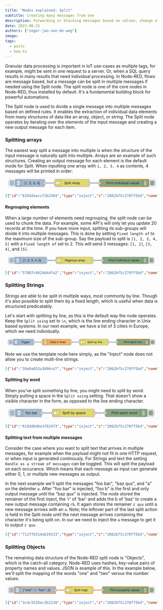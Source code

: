 ```yaml
---
title: "Nodes explained: Split"
subtitle: Creating many messages from one
description: Forwarding or blocking messages based on values, change of them, or lack of change.
date: 2023-06-21
authors: ["zeger-jan-van-de-weg"]
image:
tags:
  - posts
  - how-to
---
```


Granular data processing is important in IoT use-cases as multiple tags, for
example, might be sent in one request to a server. Or, when a SQL query results in
many results that need individual processing. In Node-RED, flows are message
based, but a message can be split in multiple messages if needed using the Split
node. The split node is one of the core nodes in Node-RED, thus installed by
default. It's a fundamental building block for powerful automations.

<!--more-->

The Split node is used to divide a single message into multiple messages based
on defined rules. It enables the extraction of individual data elements from many
structures of data like an array, object, or string. The Split node operates by
iterating over the elements of the input message and creating a new output
message for each item.

### Splitting arrays

The easiest way split a message into multiple is when the structure of the input
message is naturally split into multiple. Arrays are an example of such structures.
Creating an output message for each element is the default mode for Split. When
inputting one array with `1, 2, 3, 4` as contents, 4 messages will be printed in
order:

![Splitting an Array](./images/split-node-array.png)

```json
[{"id":"6354daaccf2b2504","type":"inject","z":"2862bf5c278ff5bd","name":"","props":[{"p":"payload"}],"repeat":"","crontab":"","once":false,"onceDelay":0.1,"topic":"","payload":"[1, 2, 3, 4]","payloadType":"json","x":140,"y":100,"wires":[["82ab52c7f894f725"]]},{"id":"82ab52c7f894f725","type":"split","z":"2862bf5c278ff5bd","name":"Split Array","splt":"\\n","spltType":"str","arraySplt":1,"arraySpltType":"len","stream":false,"addname":"","x":310,"y":100,"wires":[["80ee79b75e373ba9"]]},{"id":"80ee79b75e373ba9","type":"debug","z":"2862bf5c278ff5bd","name":"Print individual values","active":true,"tosidebar":true,"console":false,"tostatus":false,"complete":"payload","targetType":"msg","statusVal":"","statusType":"auto","x":520,"y":100,"wires":[]}]
```

#### Regrouping elements

When a large number of elements need regrouping, the split node can be used to chunk the data. For example, some API's will only let you update 20
records at the time. If you have more input, splitting its sub-groups will divide it into multiple messages. This is done by setting
`Fixed length of` to the maximum size of the sub-group. Say the payload to split
is `[1, 2, 3, 4, 5]` with a `Fixed length of` set to 2. This will send 3
messages: `[1, 2]`, `[3, 4]`, and `[5]`.

![Regroup an Array with Split](./images/split-node-regroup.png)

```json
[{"id":"57087c8029d44fa2","type":"inject","z":"2862bf5c278ff5bd","name":"","props":[{"p":"payload"}],"repeat":"","crontab":"","once":false,"onceDelay":0.1,"topic":"","payload":"[1, 2, 3, 4, 5]","payloadType":"json","x":150,"y":160,"wires":[["b8d0aec7f0cba6c5"]]},{"id":"b8d0aec7f0cba6c5","type":"split","z":"2862bf5c278ff5bd","name":"Regroup array","splt":"\\n","spltType":"str","arraySplt":"2","arraySpltType":"len","stream":false,"addname":"","x":340,"y":160,"wires":[["d45d698bae8b575d"]]},{"id":"d45d698bae8b575d","type":"debug","z":"2862bf5c278ff5bd","name":"Print individual values","active":true,"tosidebar":true,"console":false,"tostatus":false,"complete":"payload","targetType":"msg","statusVal":"","statusType":"auto","x":560,"y":160,"wires":[]}]
```

### Splitting Strings

Strings are able to be split in multiple ways, most commonly by line. Though it's
also possible to split them by a fixed length, which is useful when data is structured
predicatably.

Let's start with splitting by line, as this is the default way the node operates.
Keep the `Split using` set to `\n`, which is the line ending character in Unix
based systems. In our next example, we have a list of 3 cities in Europe, which
we need individually. 

![Splitting text by line](./images/split-node-by-line.png "Node-RED flow to split text by line")

Note we use the template node here simply, as the "Inject" node does not allow you
to create multi-line strings.

```json
[{"id":"39a0a053a3696cd7","type":"inject","z":"2862bf5c278ff5bd","name":"Trigger","props":[],"repeat":"","crontab":"","once":false,"onceDelay":0.1,"topic":"","x":130,"y":220,"wires":[["60bf012438abb4eb"]]},{"id":"4b56a3ed831df59e","type":"split","z":"2862bf5c278ff5bd","name":"Split by line","splt":"\\n","spltType":"str","arraySplt":1,"arraySpltType":"len","stream":false,"addname":"","x":470,"y":220,"wires":[["31f8ca22882b297f"]]},{"id":"31f8ca22882b297f","type":"debug","z":"2862bf5c278ff5bd","name":"Print each line","active":true,"tosidebar":true,"console":false,"tostatus":false,"complete":"payload","targetType":"msg","statusVal":"","statusType":"auto","x":660,"y":220,"wires":[]},{"id":"60bf012438abb4eb","type":"template","z":"2862bf5c278ff5bd","name":"Data in lines","field":"payload","fieldType":"msg","format":"handlebars","syntax":"mustache","template":"Amsterdam\nAndorra la Vella\nAthens","output":"str","x":290,"y":220,"wires":[["4b56a3ed831df59e"]]}]
```

#### Splitting by word

When you've split something by line, you might need to split by word. Simply
putting a space in the `Split using` setting. That doesn't show a visible character
in the form, as opposed to the line ending character.

![Node-RED split by word](./images/split-node-by-word.png "Split text by space in Node-RED")

```json
[{"id":"619209d6e3f02473","type":"inject","z":"2862bf5c278ff5bd","name":"","props":[{"p":"payload"}],"repeat":"","crontab":"","once":false,"onceDelay":0.1,"topic":"","payload":"foo bar","payloadType":"str","x":130,"y":280,"wires":[["15b9b3d17a64e2c7"]]},{"id":"15b9b3d17a64e2c7","type":"split","z":"2862bf5c278ff5bd","name":"Split by space","splt":" ","spltType":"str","arraySplt":1,"arraySpltType":"len","stream":false,"addname":"","x":300,"y":280,"wires":[["12607e8708ef58f2"]]},{"id":"12607e8708ef58f2","type":"debug","z":"2862bf5c278ff5bd","name":"Print each word","active":true,"tosidebar":true,"console":false,"tostatus":false,"complete":"payload","targetType":"msg","statusVal":"","statusType":"auto","x":500,"y":280,"wires":[]}]
```

#### Splitting text from multiple messages

Consider the case where you want to split text that arrives in multiple messages,
for example when the payload might not fit in one HTTP request, or when input is
generated continously. For Strings and text the setting `Handle as a stream of messages`
can be toggled. This will split the payload on each occurance. Which means that
each message as input can generate either 0, 1, or multiple new messages as output.


In the next example we'll split the messages "foo bar", "baz qux", and "a" on the
delimiter `a`. After "foo bar" is injected, "foo b" is the first and only output
message until the "baz qux" is injected. The node stored the remainer of the first
inject, the 'r' of 'bar' and adds the b of 'baz' to create a new output message
containing `rb`. It again stores the remainer `z qux` until a new message arrives
with an `a`. Note; the leftover part of the last split action is held in the Split
node until the next message arrives containing the character it's being split on.
In our we need to inject the `a` message to get it to output `z qux`.

```json
[{"id":"711ff8314ab19133","type":"inject","z":"2862bf5c278ff5bd","name":"","props":[{"p":"payload"},{"p":"topic","vt":"str"}],"repeat":"","crontab":"","once":false,"onceDelay":0.1,"topic":"","payload":"foo bar","payloadType":"str","x":130,"y":400,"wires":[["b2139cc96af8c91f"]]},{"id":"7b1e98127ae4f245","type":"inject","z":"2862bf5c278ff5bd","name":"","props":[{"p":"payload"}],"repeat":"","crontab":"","once":false,"onceDelay":0.1,"topic":"","payload":"baz qux","payloadType":"str","x":130,"y":460,"wires":[["b2139cc96af8c91f"]]},{"id":"b2139cc96af8c91f","type":"split","z":"2862bf5c278ff5bd","name":"Split stream of messages","splt":"a","spltType":"str","arraySplt":1,"arraySpltType":"len","stream":true,"addname":"","x":350,"y":460,"wires":[["22b34ed64f818093"]]},{"id":"22b34ed64f818093","type":"debug","z":"2862bf5c278ff5bd","name":"Print words without the a","active":true,"tosidebar":true,"console":false,"tostatus":false,"complete":"payload","targetType":"msg","statusVal":"","statusType":"auto","x":610,"y":460,"wires":[]},{"id":"fefe9416923f0fc1","type":"inject","z":"2862bf5c278ff5bd","name":"","props":[{"p":"payload"}],"repeat":"","crontab":"","once":false,"onceDelay":0.1,"topic":"","payload":"a","payloadType":"str","x":130,"y":520,"wires":[["b2139cc96af8c91f"]]}]
```

### Splitting Objects

The remaining data structure of the Node-RED split node is "Objects", which is
the catch-all category. Node-RED uses hashes, key-value pairs of property names
and values. JSON is example of this. In the example below, we'll split the mapping
of the words "one" and "two" versus the number values.

![Split an object](./images/split-node-hash.png "Split arbitrary objects")

```json
[{"id":"3c4c5535ec3b2138","type":"inject","z":"2862bf5c278ff5bd","name":"","props":[{"p":"payload"}],"repeat":"","crontab":"","once":false,"onceDelay":0.1,"topic":"","payload":"{\"one\": 1, \"two\": 2}","payloadType":"json","x":170,"y":340,"wires":[["eb3227c954debb95"]]},{"id":"eb3227c954debb95","type":"split","z":"2862bf5c278ff5bd","name":"Split map","splt":"\\n","spltType":"str","arraySplt":"1","arraySpltType":"len","stream":false,"addname":"","x":360,"y":340,"wires":[["8c82877cdaff8f0d"]]},{"id":"8c82877cdaff8f0d","type":"debug","z":"2862bf5c278ff5bd","name":"Print property values","active":true,"tosidebar":true,"console":false,"tostatus":false,"complete":"payload","targetType":"msg","statusVal":"","statusType":"auto","x":560,"y":340,"wires":[]}]
```
